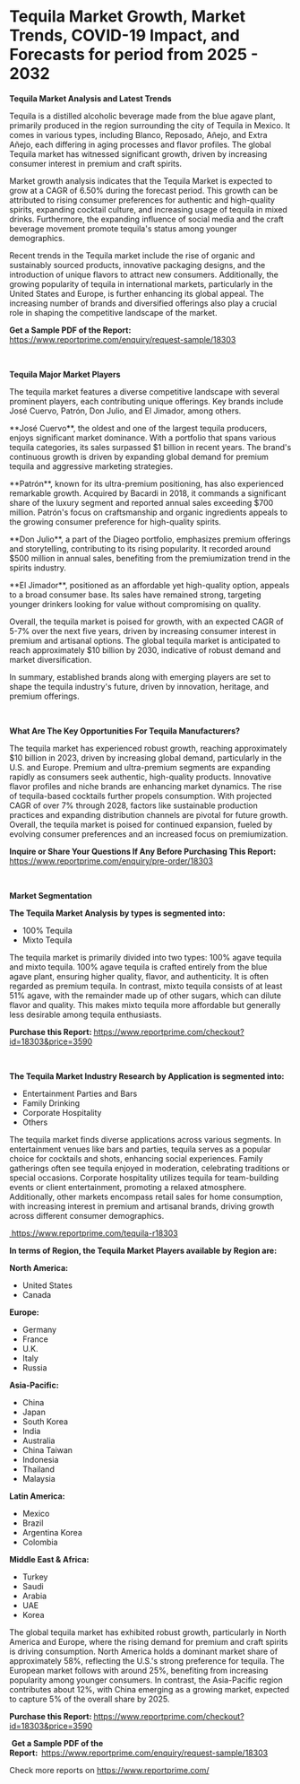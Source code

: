 <p><h1>Tequila Market Growth, Market Trends, COVID-19 Impact, and Forecasts for period from 2025 - 2032</h1></p><p><strong>Tequila Market Analysis and Latest Trends</strong></p>
<p><p>Tequila is a distilled alcoholic beverage made from the blue agave plant, primarily produced in the region surrounding the city of Tequila in Mexico. It comes in various types, including Blanco, Reposado, Añejo, and Extra Añejo, each differing in aging processes and flavor profiles. The global Tequila market has witnessed significant growth, driven by increasing consumer interest in premium and craft spirits.</p><p>Market growth analysis indicates that the Tequila Market is expected to grow at a CAGR of 6.50% during the forecast period. This growth can be attributed to rising consumer preferences for authentic and high-quality spirits, expanding cocktail culture, and increasing usage of tequila in mixed drinks. Furthermore, the expanding influence of social media and the craft beverage movement promote tequila's status among younger demographics.</p><p>Recent trends in the Tequila market include the rise of organic and sustainably sourced products, innovative packaging designs, and the introduction of unique flavors to attract new consumers. Additionally, the growing popularity of tequila in international markets, particularly in the United States and Europe, is further enhancing its global appeal. The increasing number of brands and diversified offerings also play a crucial role in shaping the competitive landscape of the market.</p></p>
<p><strong>Get a Sample PDF of the Report:&nbsp;</strong> <a href="https://www.reportprime.com/enquiry/request-sample/18303?utm_campaign=3204&utm_medium=2&utm_source=Github&utm_content=ia&utm_term=19032025&utm_id=tequila">https://www.reportprime.com/enquiry/request-sample/18303</a></p>
<p>&nbsp;</p>
<p><strong>Tequila Major Market Players</strong></p>
<p><p>The tequila market features a diverse competitive landscape with several prominent players, each contributing unique offerings. Key brands include José Cuervo, Patrón, Don Julio, and El Jimador, among others. </p><p>**José Cuervo**, the oldest and one of the largest tequila producers, enjoys significant market dominance. With a portfolio that spans various tequila categories, its sales surpassed $1 billion in recent years. The brand's continuous growth is driven by expanding global demand for premium tequila and aggressive marketing strategies. </p><p>**Patrón**, known for its ultra-premium positioning, has also experienced remarkable growth. Acquired by Bacardi in 2018, it commands a significant share of the luxury segment and reported annual sales exceeding $700 million. Patrón's focus on craftsmanship and organic ingredients appeals to the growing consumer preference for high-quality spirits.</p><p>**Don Julio**, a part of the Diageo portfolio, emphasizes premium offerings and storytelling, contributing to its rising popularity. It recorded around $500 million in annual sales, benefiting from the premiumization trend in the spirits industry. </p><p>**El Jimador**, positioned as an affordable yet high-quality option, appeals to a broad consumer base. Its sales have remained strong, targeting younger drinkers looking for value without compromising on quality.</p><p>Overall, the tequila market is poised for growth, with an expected CAGR of 5-7% over the next five years, driven by increasing consumer interest in premium and artisanal options. The global tequila market is anticipated to reach approximately $10 billion by 2030, indicative of robust demand and market diversification. </p><p>In summary, established brands along with emerging players are set to shape the tequila industry's future, driven by innovation, heritage, and premium offerings.</p></p>
<p>&nbsp;</p>
<p><strong>What Are The Key Opportunities For Tequila Manufacturers?</strong></p>
<p><p>The tequila market has experienced robust growth, reaching approximately $10 billion in 2023, driven by increasing global demand, particularly in the U.S. and Europe. Premium and ultra-premium segments are expanding rapidly as consumers seek authentic, high-quality products. Innovative flavor profiles and niche brands are enhancing market dynamics. The rise of tequila-based cocktails further propels consumption. With projected CAGR of over 7% through 2028, factors like sustainable production practices and expanding distribution channels are pivotal for future growth. Overall, the tequila market is poised for continued expansion, fueled by evolving consumer preferences and an increased focus on premiumization.</p></p>
<p><strong>Inquire or Share Your Questions If Any Before Purchasing This Report:</strong> <a href="https://www.reportprime.com/enquiry/pre-order/18303?utm_campaign=3204&utm_medium=2&utm_source=Github&utm_content=ia&utm_term=19032025&utm_id=tequila">https://www.reportprime.com/enquiry/pre-order/18303</a></p>
<p>&nbsp;</p>
<p><strong>Market Segmentation</strong></p>
<p><strong>The Tequila Market Analysis by types is segmented into:</strong></p>
<p><ul><li>100% Tequila</li><li>Mixto Tequila</li></ul></p>
<p><p>The tequila market is primarily divided into two types: 100% agave tequila and mixto tequila. 100% agave tequila is crafted entirely from the blue agave plant, ensuring higher quality, flavor, and authenticity. It is often regarded as premium tequila. In contrast, mixto tequila consists of at least 51% agave, with the remainder made up of other sugars, which can dilute flavor and quality. This makes mixto tequila more affordable but generally less desirable among tequila enthusiasts.</p></p>
<p><strong>Purchase this Report:&nbsp;</strong><a href="https://www.reportprime.com/checkout?id=18303&price=3590&utm_campaign=3204&utm_medium=2&utm_source=Github&utm_content=ia&utm_term=19032025&utm_id=tequila">https://www.reportprime.com/checkout?id=18303&price=3590</a></p>
<p>&nbsp;</p>
<p><strong>The Tequila Market Industry Research by Application is segmented into:</strong></p>
<p><ul><li>Entertainment Parties and Bars</li><li>Family Drinking</li><li>Corporate Hospitality</li><li>Others</li></ul></p>
<p><p>The tequila market finds diverse applications across various segments. In entertainment venues like bars and parties, tequila serves as a popular choice for cocktails and shots, enhancing social experiences. Family gatherings often see tequila enjoyed in moderation, celebrating traditions or special occasions. Corporate hospitality utilizes tequila for team-building events or client entertainment, promoting a relaxed atmosphere. Additionally, other markets encompass retail sales for home consumption, with increasing interest in premium and artisanal brands, driving growth across different consumer demographics.</p></p>
<p><a href="https://www.reportprime.com/tequila-r18303?utm_campaign=3204&utm_medium=2&utm_source=Github&utm_content=ia&utm_term=19032025&utm_id=tequila">&nbsp;https://www.reportprime.com/tequila-r18303</a></p>
<p><strong>In terms of Region, the Tequila Market Players available by Region are:</strong></p>
<p>
    <p> <strong> North America: </strong>
        <ul>
            <li>United States</li>
            <li>Canada</li>
        </ul>
        </p> 
    <p> <strong> Europe: </strong>
        <ul>
            <li>Germany</li>
            <li>France</li>
            <li>U.K.</li>
            <li>Italy</li>
            <li>Russia</li>
        </ul>
        </p> 
    <p> <strong> Asia-Pacific: </strong>
        <ul>
            <li>China</li>
            <li>Japan</li>
            <li>South Korea</li>
            <li>India</li>
            <li>Australia</li>
            <li>China Taiwan</li>
            <li>Indonesia</li>
            <li>Thailand</li>
            <li>Malaysia</li>
        </ul>
        </p> 
    <p> <strong> Latin America: </strong>
        <ul>
            <li>Mexico</li>
            <li>Brazil</li>
            <li>Argentina Korea</li>
            <li>Colombia</li>
        </ul>
        </p> 
    <p> <strong> Middle East & Africa: </strong>
        <ul>
            <li>Turkey</li>
            <li>Saudi</li>
            <li>Arabia</li>
            <li>UAE</li>
            <li>Korea</li>
        </ul>
    </p>
    </p>
<p><p>The global tequila market has exhibited robust growth, particularly in North America and Europe, where the rising demand for premium and craft spirits is driving consumption. North America holds a dominant market share of approximately 58%, reflecting the U.S.'s strong preference for tequila. The European market follows with around 25%, benefiting from increasing popularity among younger consumers. In contrast, the Asia-Pacific region contributes about 12%, with China emerging as a growing market, expected to capture 5% of the overall share by 2025.</p></p>
<p><strong>Purchase this Report: </strong><a href="https://www.reportprime.com/checkout?id=18303&price=3590&utm_campaign=3204&utm_medium=2&utm_source=Github&utm_content=ia&utm_term=19032025&utm_id=tequila">https://www.reportprime.com/checkout?id=18303&price=3590</a></p>
<p>&nbsp;<strong>Get a Sample PDF of the Report:&nbsp;&nbsp;</strong><a href="https://www.reportprime.com/enquiry/request-sample/18303?utm_campaign=3204&utm_medium=2&utm_source=Github&utm_content=ia&utm_term=19032025&utm_id=tequila">https://www.reportprime.com/enquiry/request-sample/18303</a></p>
<p><strong></strong></p>
<p>Check more reports on <a href="https://www.reportprime.com/?utm_campaign=3204&utm_medium=2&utm_source=Github&utm_content=ia&utm_term=19032025&utm_id=tequila">https://www.reportprime.com/</a></p>